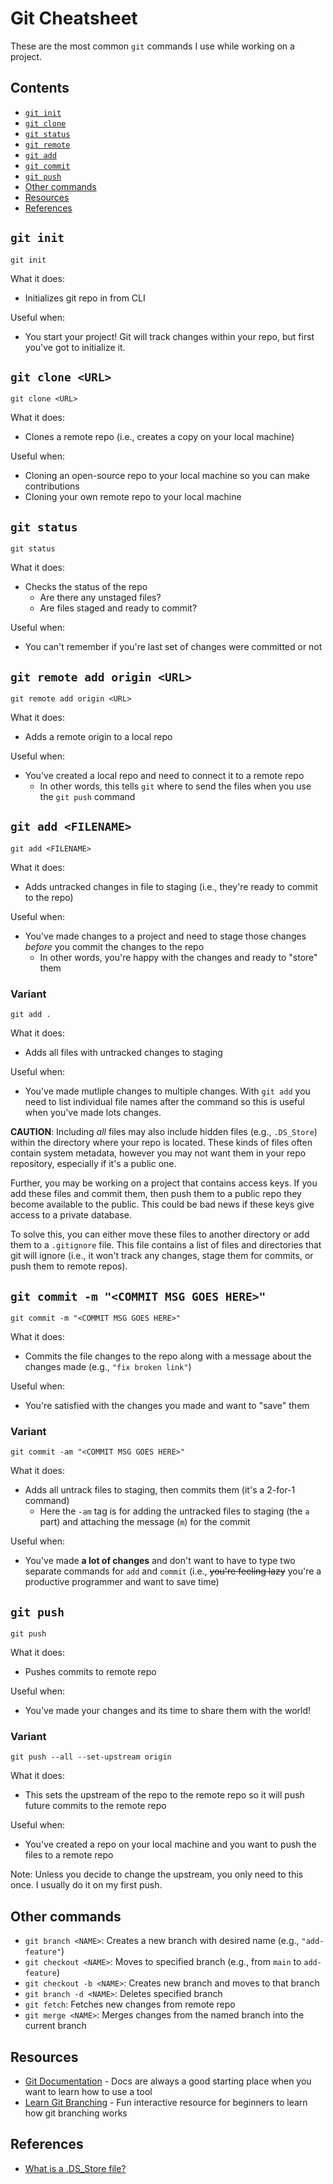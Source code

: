 # Git Cheatsheet 

These are the most common `git` commands I use while working on a project. 

## Contents 

- [`git init`](#git-init)
- [`git clone`](#git-clone-url)
- [`git status`](#git-status)
- [`git remote`](#git-remote-add-origin-url)
- [`git add`](#git-add-filename)
- [`git commit`](#git-commit--m-commit-msg-goes-here)
- [`git push`](#git-push)
- [Other commands](#other-commands)
- [Resources](#resources)
- [References](#references)


## `git init`

```
git init
```

What it does: 

- Initializes git repo in from CLI

Useful when:

- You start your project! Git will track changes within your repo, but first you've got to initialize it. 

## `git clone <URL>`

```
git clone <URL>
```

What it does: 

- Clones a remote repo (i.e., creates a copy on your local machine)

Useful when:

- Cloning an open-source repo to your local machine so you can make contributions
- Cloning your own remote repo to your local machine

## `git status`

```
git status
```

What it does:

- Checks the status of the repo
  - Are there any unstaged files? 
  - Are files staged and ready to commit?

Useful when: 

- You can't remember if you're last set of changes were committed or not

## `git remote add origin <URL>`

```
git remote add origin <URL>
```

What it does:

- Adds a remote origin to a local repo

Useful when: 

- You've created a local repo and need to connect it to a remote repo
  - In other words, this tells `git` where to send the files when you use the `git push` command

## `git add <FILENAME>`

```
git add <FILENAME>
```

What it does: 

- Adds untracked changes in file to staging (i.e., they're ready to commit to the repo)

Useful when: 

- You've made changes to a project and need to stage those changes *before* you commit the changes to the repo
  - In other words, you're happy with the changes and ready to "store" them

### Variant

```
git add .
```

What it does: 

- Adds all files with untracked changes to staging 

Useful when: 

- You've made mutliple changes to multiple changes. With `git add` you need to list individual file names after the command so this is useful when you've made lots changes. 

**CAUTION**: Including *all* files may also include hidden files (e.g., `.DS_Store`) within the directory where your repo is located. These kinds of files often contain system metadata, however you may not want them in your repo repository, especially if it's a public one. 

Further, you may be working on a project that contains access keys. If you add these files and commit them, then push them to a public repo they become available to the public. This could be bad news if these keys give access to a private database.

To solve this, you can either move these files to another directory or add them to a `.gitignore` file. This file contains a list of files and directories that git will ignore (i.e., it won't track any changes, stage them for commits, or push them to remote repos). 

## `git commit -m "<COMMIT MSG GOES HERE>"`

```
git commit -m "<COMMIT MSG GOES HERE>"
```

What it does:

- Commits the file changes to the repo along with a message about the changes made (e.g., `"fix broken link"`)

Useful when: 

- You're satisfied with the changes you made and want to "save" them

### Variant

```
git commit -am "<COMMIT MSG GOES HERE>"
```

What it does: 

- Adds all untrack files to staging, then commits them (it's a 2-for-1 command)
  - Here the `-am` tag is for adding the untracked files to staging (the `a` part) and attaching the message (`m`) for the commit 

Useful when: 

- You've made **a lot of changes** and don't want to have to type two separate commands for `add` and `commit` (i.e., ~~you're feeling lazy~~ you're a productive programmer and want to save time)
 
## `git push`

```
git push
```

What it does:

- Pushes commits to remote repo

Useful when: 

- You've made your changes and its time to share them with the world! 

### Variant

```
git push --all --set-upstream origin
```

What it does:

- This sets the upstream of the repo to the remote repo so it will push future commits to the remote repo

Useful when:

- You've created a repo on your local machine and you want to push the files to a remote repo

Note: Unless you decide to change the upstream, you only need to this once. I usually do it on my first push.

## Other commands

- `git branch <NAME>`: Creates a new branch with desired name (e.g., `"add-feature"`)
- `git checkout <NAME>`: Moves to specified branch (e.g., from `main` to `add-feature`)
- `git checkout -b <NAME>`: Creates new branch and moves to that branch
- `git branch -d <NAME>`: Deletes specified branch
- `git fetch`: Fetches new changes from remote repo
- `git merge <NAME>`: Merges changes from the named branch into the current branch

## Resources 

- [Git Documentation](https://git-scm.com/doc) - Docs are always a good starting place when you want to learn how to use a tool
- [Learn Git Branching](https://learngitbranching.js.org/) - Fun interactive resource for beginners to learn how git branching works

## References

- [What is a .DS_Store file?](https://osxdaily.com/2009/12/31/what-is-a-ds_store-file/)
